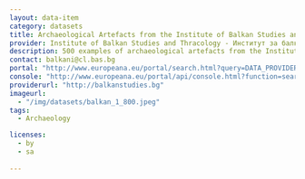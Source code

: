 ```yaml
---
layout: data-item
category: datasets
title: Archaeological Artefacts from the Institute of Balkan Studies and Thracology
provider: Institute of Balkan Studies and Thracology - Институт за балканистика с Център по тракология
description: 500 examples of archaeological artefacts from the Institute of Balkan Studies and Thracology. Bulgarian language.
contact: balkani@cl.bas.bg
portal: "http://www.europeana.eu/portal/search.html?query=DATA_PROVIDER%3a%22%D0%98%D0%BD%D1%81%D1%82%D0%B8%D1%82%D1%83%D1%82+%D0%B7%D0%B0+%D0%B1%D0%B0%D0%BB%D0%BA%D0%B0%D0%BD%D0%B8%D1%81%D1%82%D0%B8%D0%BA%D0%B0+%D1%81+%D0%A6%D0%B5%D0%BD%D1%82%D1%8A%D1%80+%D0%BF%D0%BE+%D1%82%D1%80%D0%B0%D0%BA%D0%BE%D0%BB%D0%BE%D0%B3%D0%B8%D1%8F%22"
console: "http://www.europeana.eu/portal/api/console.html?function=search&query=DATA_PROVIDER%3a%22%D0%98%D0%BD%D1%81%D1%82%D0%B8%D1%82%D1%83%D1%82+%D0%B7%D0%B0+%D0%B1%D0%B0%D0%BB%D0%BA%D0%B0%D0%BD%D0%B8%D1%81%D1%82%D0%B8%D0%BA%D0%B0+%D1%81+%D0%A6%D0%B5%D0%BD%D1%82%D1%8A%D1%80+%D0%BF%D0%BE+%D1%82%D1%80%D0%B0%D0%BA%D0%BE%D0%BB%D0%BE%D0%B3%D0%B8%D1%8F%22"
providerurl: "http://balkanstudies.bg"
imageurl: 
  - "/img/datasets/balkan_1_800.jpeg"
tags:
  - Archaeology

licenses:
  - by
  - sa  
      
---
```


